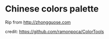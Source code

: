 # Chinese colors palette

Rip from http://zhongguose.com

credit: https://github.com/ramonpoca/ColorTools
